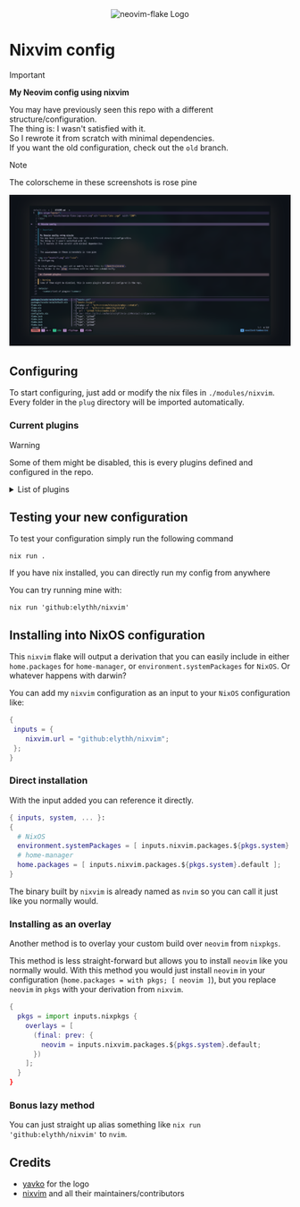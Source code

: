 <div align="center">
    <img src="assets/neovim-flake-logo-work.svg" alt="neovim-flake Logo"  width="200">
</div>

# Nixvim config

> [!Important]
>
> **My Neovim config using nixvim**
>
> You may have previously seen this repo with a different structure/configuration. \
> The thing is: I wasn't satisfied with it. \
> So I rewrote it from scratch with minimal dependencies. \
> If you want the old configuration, check out the `old` branch.

> [!NOTE]  
> The colorscheme in these screenshots is rose pine

<img src="assets/nvim.png" alt="nvim">

## Configuring

To start configuring, just add or modify the nix files in `./modules/nixvim`.
Every folder in the `plug` directory will be imported automatically.

### Current plugins

> [!WARNING]
> Some of them might be disabled, this is every plugins defined and configured in the repo.

<details>
    <summary>List of plugins</summary>

- **[avante](../modules/nixvim/plug/avante/default.nix):** Cursor AI at home
- **[copilot-cmp](../modules/nixvim/plug/copilot-cmp/default.nix):** Completion support for GitHub copilot
- **[gitlinker](../modules/nixvim/plug/gitlinker/default.nix):** Generate shareable file permalinks
- **[conform](../modules/nixvim/plug/conform/default.nix):** Formatter plugin
- **[lint](../modules/nixvim/plug/lint/default.nix):** Linting plugin
- **[lsp](../modules/nixvim/plug/lsp/default.nix):** LSP configs
- **[none-ls](../modules/nixvim/plug/none-ls/default.nix):** null-ls replacement. Use nvim as LSP
- **[snacks](../modules/nixvim/plug/snacks)**: A list of utilities
  - Currently using:
    - git
    - indent
    - picker
    - lazygit
    - notifier
- **[treesitter](../modules/nixvim/plug/treesitter/default.nix):** Parser generator tool to build a syntax tree of the current buffer
- **[bufferline](../modules/nixvim/plug/bufferline/default.nix):** VSCode like buffer line
- **[noice](../modules/nixvim/plug/noice/default.nix):** Better nvim UI
- **[mini](../modules/nixvim/plug/mini/default.nix):** Cool neovim utilities
  - currently using
    - ai
    - clue
    - diff
    - files
- **[ufo](../modules/nixvim/plug/ufo/default.nix):** Folding plugin

</details>

## Testing your new configuration

To test your configuration simply run the following command

```
nix run .
```

If you have nix installed, you can directly run my config from anywhere

You can try running mine with:

```shell
nix run 'github:elythh/nixvim'
```

## Installing into NixOS configuration

This `nixvim` flake will output a derivation that you can easily include
in either `home.packages` for `home-manager`, or
`environment.systemPackages` for `NixOS`. Or whatever happens with darwin?

You can add my `nixvim` configuration as an input to your `NixOS` configuration like:

```nix
{
 inputs = {
    nixvim.url = "github:elythh/nixvim";
 };
}
```

### Direct installation

With the input added you can reference it directly.

```nix
{ inputs, system, ... }:
{
  # NixOS
  environment.systemPackages = [ inputs.nixvim.packages.${pkgs.system}.default ];
  # home-manager
  home.packages = [ inputs.nixvim.packages.${pkgs.system}.default ];
}
```

The binary built by `nixvim` is already named as `nvim` so you can call it just
like you normally would.

### Installing as an overlay

Another method is to overlay your custom build over `neovim` from `nixpkgs`.

This method is less straight-forward but allows you to install `neovim` like
you normally would. With this method you would just install `neovim` in your
configuration (`home.packages = with pkgs; [ neovim ]`), but you replace
`neovim` in `pkgs` with your derivation from `nixvim`.

```nix
{
  pkgs = import inputs.nixpkgs {
    overlays = [
      (final: prev: {
        neovim = inputs.nixvim.packages.${pkgs.system}.default;
      })
    ];
  }
}
```

### Bonus lazy method

You can just straight up alias something like `nix run
'github:elythh/nixvim'` to `nvim`.

## Credits

- [yavko](https://github.com/yavko) for the logo
- [nixvim](https://github.com/nix-community/nixvim) and all their maintainers/contributors
